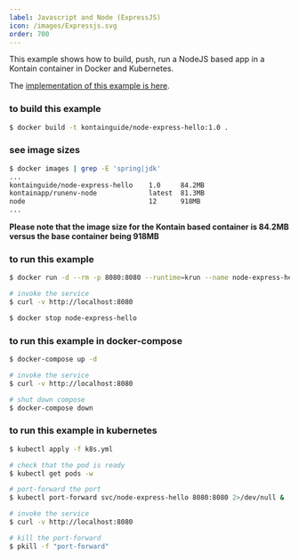 ```yaml
---
label: Javascript and Node (ExpressJS)
icon: /images/Expressjs.svg
order: 700
---
```


This example shows how to build, push, run a NodeJS based app in a Kontain container in Docker and Kubernetes.

The [implementation of this example is here](https://github.com/kontainapp/guide-examples/tree/master/examples/js/node-express-hello).

### to build this example
```bash
$ docker build -t kontainguide/node-express-hello:1.0 .
```

### see image sizes
```bash
$ docker images | grep -E 'spring|jdk'
...
kontainguide/node-express-hello    1.0     84.2MB
kontainapp/runenv-node             latest  81.3MB
node                               12      918MB  
...
```

**Please note that the image size for the Kontain based container is 84.2MB versus the base container being 918MB**

### to run this example
```bash
$ docker run -d --rm -p 8080:8080 --runtime=krun --name node-express-hello kontainguide/node-express-hello:1.0

# invoke the service
$ curl -v http://localhost:8080

$ docker stop node-express-hello
```

### to run this example in docker-compose
```bash
$ docker-compose up -d

# invoke the service
$ curl -v http://localhost:8080

# shut down compose
$ docker-compose down
```

### to run this example in kubernetes
```bash
$ kubectl apply -f k8s.yml

# check that the pod is ready
$ kubectl get pods -w

# port-forward the port
$ kubectl port-forward svc/node-express-hello 8080:8080 2>/dev/null &

# invoke the service
$ curl -v http://localhost:8080

# kill the port-forward
$ pkill -f "port-forward"
```